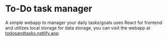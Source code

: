 # To-Do task manager
A simple webapp to manager your daily tasks/goals uses React for frontend and utilizes local storage for data storage, you can visit the webapp at <a href="todosandtasks.netlify.app" target="/">todosandtasks.netlify.app</a>